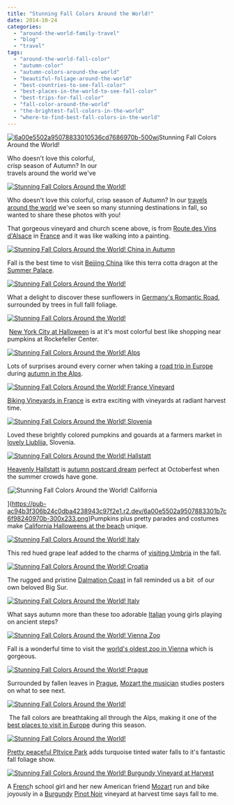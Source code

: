 ```yaml
---
title: "Stunning Fall Colors Around the World!"
date: 2014-10-24
categories: 
  - "around-the-world-family-travel"
  - "blog"
  - "travel"
tags: 
  - "around-the-world-fall-color"
  - "autumn-color"
  - "autumn-colors-around-the-world"
  - "beautiful-foliage-around-the-world"
  - "best-countries-to-see-fall-color"
  - "best-places-in-the-world-to-see-fall-color"
  - "best-trips-for-fall-color"
  - "fall-color-around-the-world"
  - "the-brightest-fall-colors-in-the-world"
  - "where-to-find-best-fall-colors-in-the-world"
---
```


[![6a00e5502a95078833010536cd7686970b-500wi](https://pub-ac94b3f306b24c0dba4238943c97f2e1.r2.dev/6a00e5502a9507883301b7c6f97e54970b.jpg "6a00e5502a95078833010536cd7686970b-500wi")](https://pub-ac94b3f306b24c0dba4238943c97f2e1.r2.dev/6a00e5502a9507883301b7c6f97e54970b.jpg)Stunning Fall Colors  
Around the World!  
  
Who doesn't love this colorful,  
crisp season of Autumn? In our  
travels around the world we've

<!--more-->  
[![Stunning Fall Colors Around the World!](https://pub-ac94b3f306b24c0dba4238943c97f2e1.r2.dev/6a00e5502a9507883301b8d083916a970c.png "Stunning Fall Colors Around the World!")](https://pub-ac94b3f306b24c0dba4238943c97f2e1.r2.dev/6a00e5502a9507883301b8d083916a970c.png)  
  
Who doesn't love this colorful, crisp season of Autumn? In our [travels around the world](http://soultravelers3new.local/2012/12/around-the-world-family-travel.html "travels around the world ") we've seen so many stunning destinations in fall, so wanted to share these photos with you!  
  
That gorgeous vineyard and church scene above, is from [Route des Vins d'Alsace](http://soultravelers3new.local/2009/01/route-des-vins-dalsace-france-at-grape-harvest.html#more "France grape harvest alsace ") in [France](http://soultravelers3new.local/france/ "france travel tips") and it was like walking into a painting.  
  
  
[![Stunning Fall Colors Around the World! China in Autumn](https://pub-ac94b3f306b24c0dba4238943c97f2e1.r2.dev/6a00e5502a9507883301b8d0839180970c.png "Stunning Fall Colors Around the World! China in Autumn")](https://pub-ac94b3f306b24c0dba4238943c97f2e1.r2.dev/6a00e5502a9507883301b8d0839180970c.png)  
  
  
Fall is the best time to visit [Beijing China](http://soultravelers3new.local/2013/01/best-things-to-do-in-beijing-china-.html "beijing china travel best things to do") like this terra cotta dragon at the [Summer Palace](http://soultravelers3new.local/2012/11/-summer-palace-sunset-in-beijing-china.html "summer palace china ").  
  
  
[![Stunning Fall Colors Around the World!](https://pub-ac94b3f306b24c0dba4238943c97f2e1.r2.dev/6a00e5502a9507883301bb079ea8aa970d.png "Stunning Fall Colors Around the World!")](https://pub-ac94b3f306b24c0dba4238943c97f2e1.r2.dev/6a00e5502a9507883301bb079ea8aa970d.png)  
  
What a delight to discover these sunflowers in [Germany's Romantic Road](http://soultravelers3new.local/2009/05/family-travel-photo-germany-romantic-road.html "germany romantic road travel tips"), surrounded by trees in full falll foliage.  
  
  
[![Stunning Fall Colors Around the World!](https://pub-ac94b3f306b24c0dba4238943c97f2e1.r2.dev/6a00e5502a9507883301b8d083918d970c.png "Stunning Fall Colors Around the World!")  
](https://pub-ac94b3f306b24c0dba4238943c97f2e1.r2.dev/6a00e5502a9507883301b8d083918d970c-150x150-1.png)

 [New York City at Halloween](http://soultravelers3new.local/2009/10/best-halloween-europe-or-us-conde-nast-youtube-video-social-media-twitter-nyc-wendy-perrin.html "New York City in the fall and Halloween") is at it's most colorful best like shopping near pumpkins at Rockefeller Center.  
  
[![Stunning Fall Colors Around the World! Alps](https://pub-ac94b3f306b24c0dba4238943c97f2e1.r2.dev/6a00e5502a9507883301b8d08396e2970c.png "Stunning Fall Colors Around the World! Alps")](https://pub-ac94b3f306b24c0dba4238943c97f2e1.r2.dev/6a00e5502a9507883301b8d08396e2970c.png)  
  
  
Lots of surprises around every corner when taking a [road trip in Europe](http://soultravelers3new.local/2012/07/travelling-traveling-around-europe-in-a-campervan.html "road trip in Europe ") during [autumn in the Alps](http://soultravelers3new.local/2007/10/autumn-in-the-a.html "autumn in the alps").  
  
[![Stunning Fall Colors Around the World! France Vineyard](https://pub-ac94b3f306b24c0dba4238943c97f2e1.r2.dev/6a00e5502a9507883301b7c6f981f0970b.png "Stunning Fall Colors Around the World! France Vineyard")](https://pub-ac94b3f306b24c0dba4238943c97f2e1.r2.dev/6a00e5502a9507883301b7c6f981f0970b.png)  
  
[Biking Vineyards in France](http://soultravelers3new.local/2009/05/biking-st-emilion-bordeaux-vineyards-in-france-wine-country.html "biking vineyards france") is extra exciting with vineyards at radiant harvest time.  
  
  
[![Stunning Fall Colors Around the World! Slovenia](https://pub-ac94b3f306b24c0dba4238943c97f2e1.r2.dev/6a00e5502a9507883301bb079eac34970d.png "Stunning Fall Colors Around the World! Slovenia")](https://pub-ac94b3f306b24c0dba4238943c97f2e1.r2.dev/6a00e5502a9507883301bb079eac34970d.png)  
  
Loved these brightly colored pumpkins and gouards at a farmers market in [lovely Ljublija,](http://soultravelers3new.local/2007/10/lovely-ljublija.html "Ljubliga slovenia travel tips") Slovenia.  
  
[![Stunning Fall Colors Around the World! Hallstatt](https://pub-ac94b3f306b24c0dba4238943c97f2e1.r2.dev/6a00e5502a9507883301b7c6f9821a970b.png "Stunning Fall Colors Around the World! Hallstatt")](https://pub-ac94b3f306b24c0dba4238943c97f2e1.r2.dev/6a00e5502a9507883301b7c6f9821a970b.png)  
  
[Heavenly Hallstatt](http://soultravelers3new.local/2007/10/heavenly-hallst.html "Heavenly hallstatt") is [autumn postcard dream](http://soultravelers3new.local/2007/10/alpine-postcard.html "autumn postcard perfect Hallstatt, Austria photos") perfect at Octoberfest when the summer crowds have gone.  
  
  
[![Stunning Fall Colors Around the World! California](https://pub-ac94b3f306b24c0dba4238943c97f2e1.r2.dev/6a00e5502a9507883301b7c6f98240970b.png "Stunning Fall Colors Around the World! California")  
  
  
](https://pub-ac94b3f306b24c0dba4238943c97f2e1.r2.dev/6a00e5502a9507883301b7c6f98240970b-300x233.png)Pumpkins plus pretty parades and costumes make [California Halloweens at the beach](http://soultravelers3new.local/2011/10/enchanting-halloween-california-style-1.html "California beach halloweeen") unique.  
  
[![Stunning Fall Colors Around the World! Italy](https://pub-ac94b3f306b24c0dba4238943c97f2e1.r2.dev/6a00e5502a9507883301b7c6f98287970b.png "Stunning Fall Colors Around the World! Italy")](https://pub-ac94b3f306b24c0dba4238943c97f2e1.r2.dev/6a00e5502a9507883301b7c6f98287970b.png)  
  
This red hued grape leaf added to the charms of [visiting Umbria](http://soultravelers3new.local/2008/03/ahhhumbria.html "Visiting Umbria, Italy") in the fall.  
  
  
[![Stunning Fall Colors Around the World! Croatia](https://pub-ac94b3f306b24c0dba4238943c97f2e1.r2.dev/6a00e5502a9507883301b7c6f9830e970b.png "Stunning Fall Colors Around the World! Croatia")](https://pub-ac94b3f306b24c0dba4238943c97f2e1.r2.dev/6a00e5502a9507883301b7c6f9830e970b.png)  
  
The rugged and pristine [Dalmation Coast](http://soultravelers3new.local/2007/09/dalmatia-coast.html#more "Dalmation Coast") in fall reminded us a bit  of our own beloved Big Sur.  
  
[![Stunning Fall Colors Around the World! Italy](https://pub-ac94b3f306b24c0dba4238943c97f2e1.r2.dev/6a00e5502a9507883301b7c6f98323970b.png "Stunning Fall Colors Around the World! Italy")](https://pub-ac94b3f306b24c0dba4238943c97f2e1.r2.dev/6a00e5502a9507883301b7c6f98323970b.png)  
  
What says autumn more than these too adorable [Italian](http://soultravelers3new.local/2013/03/italy-with-kids-travel-tips.html "Italy with kids") young girls playing on ancient steps?  
  
[![Stunning Fall Colors Around the World! Vienna Zoo](https://pub-ac94b3f306b24c0dba4238943c97f2e1.r2.dev/6a00e5502a9507883301b7c6f982ad970b.png "Stunning Fall Colors Around the World! Vienna Zoo")](https://pub-ac94b3f306b24c0dba4238943c97f2e1.r2.dev/6a00e5502a9507883301b7c6f982ad970b.png)  
  
Fall is a wonderful time to visit the [world's oldest zoo in Vienna](http://soultravelers3new.local/2007/12/precious-pandas.html "Vienna's world's oldest zoo") which is gorgeous.  
  
[![Stunning Fall Colors Around the World! Prague](https://pub-ac94b3f306b24c0dba4238943c97f2e1.r2.dev/6a00e5502a9507883301bb079eace8970d.png "Stunning Fall Colors Around the World! Prague")](https://pub-ac94b3f306b24c0dba4238943c97f2e1.r2.dev/6a00e5502a9507883301bb079eace8970d.png)  
  
Surrounded by fallen leaves in [Prague](http://soultravelers3new.local/2007/10/praguepraha-par.html "Prague travel story"), [Mozart the musician](http://soultravelers3new.local/2014/06/mozart-sings-everything-we-are-original-song-supporting-environment.html "Singer, songwriter Mozart") studies posters on what to see next.  
  
[![Stunning Fall Colors Around the World!](https://pub-ac94b3f306b24c0dba4238943c97f2e1.r2.dev/6a00e5502a9507883301b7c6f982c0970b.png "Stunning Fall Colors Around the World!")](https://pub-ac94b3f306b24c0dba4238943c97f2e1.r2.dev/6a00e5502a9507883301b7c6f982c0970b.png)

 The fall colors are breathtaking all through the Alps, making it one of the [best places to visit in Europe](http://soultravelers3new.local/2013/09/best-places-to-visit-in-europe.html "best places to visit in europe") during this season.

  
[![Stunning Fall Colors Around the World! ](https://pub-ac94b3f306b24c0dba4238943c97f2e1.r2.dev/6a00e5502a9507883301b7c6f982cf970b.png "Stunning Fall Colors Around the World! ")](https://pub-ac94b3f306b24c0dba4238943c97f2e1.r2.dev/6a00e5502a9507883301b7c6f982cf970b.png)  
  
  
[Pretty peaceful Pltvice Park](http://soultravelers3new.local/2007/09/peaceful-pretty.html "Plitvice Park in Croatia tips and photos") adds turquoise tinted water falls to it's fantastic fall foliage show.  
  
[![Stunning Fall Colors Around the World! Burgundy Vineyard at Harvest](https://pub-ac94b3f306b24c0dba4238943c97f2e1.r2.dev/6a00e5502a9507883301b7c6f9894c970b.png "Stunning Fall Colors Around the World! Burgundy Vineyard at Harvest")](https://pub-ac94b3f306b24c0dba4238943c97f2e1.r2.dev/6a00e5502a9507883301b7c6f9894c970b.png)  
  
A [Frenc](http://soultravelers3new.local/2006/10/route-des-grand.html "France Burgundy vineyard -Route des Grands Crus!")h school girl and her new American friend [Mozart](http://soultravelers3new.local/2013/12/kid-world-citizens-inspiring-speech-at-global-education-conference.html "Mozart youngest speaker at Global education conference") run and bike joyously in a [Burgundy](http://soultravelers3new.local/2006/10/the-heart-of-bu.html "heart of bugundy france") [Pinot Noir](http://soultravelers3new.local/2006/10/nothing-but-pin.html "pinot noir") vineyard at harvest time says fall to me.
